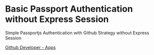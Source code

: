

# Basic Passport Authentication without Express Session

Simple Passportjs Authentication with Github Strategy without Express Session


[Github Developer - Apps ](https://github.com/settings/developers)